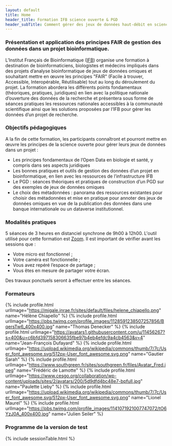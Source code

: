 ```yaml
---
layout: default
title: Home
header_title: Formation IFB science ouverte & PGD 
header_subTitle: Comment gérer des jeux de données haut-débit en sciences de la vie et de la santé 
---
```


### Présentation et application des principes FAIR de gestion des données dans un projet bioinformatique.

L’Institut Français de Bioinformatique ([IFB](https://www.france-bioinformatique.fr/)) organise une formation à destination de bioinformaticiens, biologistes et médecins impliqués dans des projets d’analyse bioinformatique de jeux de données omiques et souhaitant mettre en œuvre les principes "FAIR" (Facile à trouver, Accessible, Interopérable, Réutilisable) tout au long du déroulement du projet. La formation abordera les différents points fondamentaux (théoriques, pratiques, juridiques) en lien avec la politique nationale d’ouverture des données de la recherche et présentera sous forme de séances pratiques les ressources nationales accessibles à la communauté scientifique ainsi que les solutions proposées par l’IFB pour gérer les données d’un projet de recherche.

### Objectifs pédagogiques

A la fin de cette formation, les participants connaîtront et pourront mettre en œuvre les principes de la science ouverte pour gérer leurs jeux de données dans un projet :

- Les principes fondamentaux de l’Open Data en biologie et santé, y compris dans ses aspects juridiques
- Les bonnes pratiques et outils de gestion des données d’un projet en bioinformatique, en lien avec les ressources de l’infrastructure IFB
- Le PGD : séances théoriques et pratiques de construction d’un PGD sur des exemples de jeux de données omiques 
- Le choix des métadonnées : panorama des ressources existantes pour choisir des métadonnées et mise en pratique pour annoter des jeux de données omiques en vue de la publication des données dans une banque internationale ou un dataverse institutionnel.

### Modalités pratiques

5 séances de 3 heures en distanciel synchrone de 9h00 à 12h00. L'outil utilisé pour cette formation est [Zoom](https://zoom.us/). Il est important de vérifier avant les sessions que :

- Votre micro est fonctionnel ;
- Votre caméra est fonctionnelle ;
- Vous avez repéré l’espace de partage ;
- Vous êtes en mesure de partager votre écran.

Des travaux ponctuels seront à effectuer entre les séances.

### Formateurs

{% include profile.html urlImage="https://migale.inrae.fr/sites/default/files/helene_chiapello.png" name="Hélène Chiapello" %}
{% include profile.html urlImage="https://pbs.twimg.com/profile_images/1128591238507257856/BqersTw6_400x400.jpg" name="Thomas Denecker" %}
{% include profile.html urlImage="https://avatars1.githubusercontent.com/u/11456267?s=400&u=c6bfd397158306635fbe97b4eb4efdc9a4cb4563&v=4" name="Jean-François Dufayard" %}
{% include profile.html urlImage="https://upload.wikimedia.org/wikipedia/commons/thumb/7/7c/User_font_awesome.svg/512px-User_font_awesome.svg.png" name="Gautier Sarah" %}
{% include profile.html urlImage="https://www.southgreen.fr/sites/southgreen.fr/files/Avatar_Fred.jpeg" name="Frédéric de Lamotte" %}
{% include profile.html urlImage="https://www.cesgo.org/collaboration/wp-content/uploads/sites/2/avatars/200/5d9dfd4bc48e7-bpfull.jpg" name="Paulette Lieby" %}
{% include profile.html urlImage="https://upload.wikimedia.org/wikipedia/commons/thumb/7/7c/User_font_awesome.svg/512px-User_font_awesome.svg.png" name="Lionel Maurel" %}
{% include profile.html urlImage="https://pbs.twimg.com/profile_images/1141071921007747072/tO6YzJ0A_400x400.jpg" name="Julien Seiler" %}


### Programme de la version de test

{% include sessionTable.html %}  
